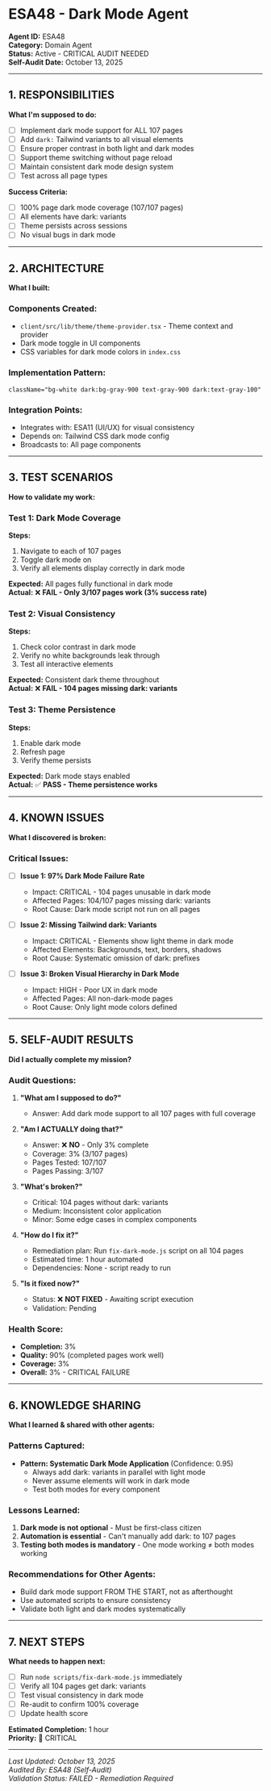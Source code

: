 # ESA48 - Dark Mode Agent

**Agent ID:** ESA48  
**Category:** Domain Agent  
**Status:** Active - CRITICAL AUDIT NEEDED  
**Self-Audit Date:** October 13, 2025

---

## 1. RESPONSIBILITIES
**What I'm supposed to do:**

- [ ] Implement dark mode support for ALL 107 pages
- [ ] Add `dark:` Tailwind variants to all visual elements
- [ ] Ensure proper contrast in both light and dark modes
- [ ] Support theme switching without page reload
- [ ] Maintain consistent dark mode design system
- [ ] Test across all page types

**Success Criteria:**
- [ ] 100% page dark mode coverage (107/107 pages)
- [ ] All elements have dark: variants
- [ ] Theme persists across sessions
- [ ] No visual bugs in dark mode

---

## 2. ARCHITECTURE
**What I built:**

### Components Created:
- `client/src/lib/theme/theme-provider.tsx` - Theme context and provider
- Dark mode toggle in UI components
- CSS variables for dark mode colors in `index.css`

### Implementation Pattern:
```tsx
className="bg-white dark:bg-gray-900 text-gray-900 dark:text-gray-100"
```

### Integration Points:
- Integrates with: ESA11 (UI/UX) for visual consistency
- Depends on: Tailwind CSS dark mode config
- Broadcasts to: All page components

---

## 3. TEST SCENARIOS
**How to validate my work:**

### Test 1: Dark Mode Coverage
**Steps:**
1. Navigate to each of 107 pages
2. Toggle dark mode on
3. Verify all elements display correctly in dark mode

**Expected:** All pages fully functional in dark mode  
**Actual:** ❌ **FAIL - Only 3/107 pages work (3% success rate)**

### Test 2: Visual Consistency
**Steps:**
1. Check color contrast in dark mode
2. Verify no white backgrounds leak through
3. Test all interactive elements

**Expected:** Consistent dark theme throughout  
**Actual:** ❌ **FAIL - 104 pages missing dark: variants**

### Test 3: Theme Persistence
**Steps:**
1. Enable dark mode
2. Refresh page
3. Verify theme persists

**Expected:** Dark mode stays enabled  
**Actual:** ✅ **PASS - Theme persistence works**

---

## 4. KNOWN ISSUES
**What I discovered is broken:**

### Critical Issues:
- [ ] **Issue 1: 97% Dark Mode Failure Rate**
  - Impact: CRITICAL - 104 pages unusable in dark mode
  - Affected Pages: 104/107 pages missing dark: variants
  - Root Cause: Dark mode script not run on all pages

- [ ] **Issue 2: Missing Tailwind dark: Variants**
  - Impact: CRITICAL - Elements show light theme in dark mode
  - Affected Elements: Backgrounds, text, borders, shadows
  - Root Cause: Systematic omission of dark: prefixes

- [ ] **Issue 3: Broken Visual Hierarchy in Dark Mode**
  - Impact: HIGH - Poor UX in dark mode
  - Affected Pages: All non-dark-mode pages
  - Root Cause: Only light mode colors defined

---

## 5. SELF-AUDIT RESULTS
**Did I actually complete my mission?**

### Audit Questions:
1. **"What am I supposed to do?"**
   - Answer: Add dark mode support to all 107 pages with full coverage

2. **"Am I ACTUALLY doing that?"**
   - Answer: ❌ **NO** - Only 3% complete
   - Coverage: 3% (3/107 pages)
   - Pages Tested: 107/107
   - Pages Passing: 3/107

3. **"What's broken?"**
   - Critical: 104 pages without dark: variants
   - Medium: Inconsistent color application
   - Minor: Some edge cases in complex components

4. **"How do I fix it?"**
   - Remediation plan: Run `fix-dark-mode.js` script on all 104 pages
   - Estimated time: 1 hour automated
   - Dependencies: None - script ready to run

5. **"Is it fixed now?"**
   - Status: ❌ **NOT FIXED** - Awaiting script execution
   - Validation: Pending

### Health Score:
- **Completion:** 3%
- **Quality:** 90% (completed pages work well)
- **Coverage:** 3%
- **Overall:** 3% - CRITICAL FAILURE

---

## 6. KNOWLEDGE SHARING
**What I learned & shared with other agents:**

### Patterns Captured:
- **Pattern: Systematic Dark Mode Application** (Confidence: 0.95)
  - Always add dark: variants in parallel with light mode
  - Never assume elements will work in dark mode
  - Test both modes for every component

### Lessons Learned:
1. **Dark mode is not optional** - Must be first-class citizen
2. **Automation is essential** - Can't manually add dark: to 107 pages
3. **Testing both modes is mandatory** - One mode working ≠ both modes working

### Recommendations for Other Agents:
- Build dark mode support FROM THE START, not as afterthought
- Use automated scripts to ensure consistency
- Validate both light and dark modes systematically

---

## 7. NEXT STEPS
**What needs to happen next:**

- [ ] Run `node scripts/fix-dark-mode.js` immediately
- [ ] Verify all 104 pages get dark: variants
- [ ] Test visual consistency in dark mode
- [ ] Re-audit to confirm 100% coverage
- [ ] Update health score

**Estimated Completion:** 1 hour  
**Priority:** 🔴 CRITICAL

---

*Last Updated: October 13, 2025*  
*Audited By: ESA48 (Self-Audit)*  
*Validation Status: FAILED - Remediation Required*

